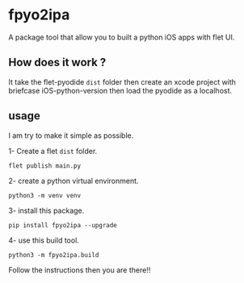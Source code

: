 # fpyo2ipa
A package tool that allow you to built a python iOS apps with flet UI.

## How does it work ?
It take the flet-pyodide `dist` folder then create an xcode project with briefcase iOS-python-version then load the pyodide as a localhost.

## usage
I am try to make it simple as possible.

1- Create a flet `dist` folder.

```
flet publish main.py
```

2- create a python virtual environment.

```
python3 -m venv venv
```

3- install this package.

```
pip install fpyo2ipa --upgrade
```

4- use this build tool.

```
python3 -m fpyo2ipa.build
```
Follow the instructions then you are there!!
